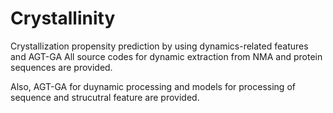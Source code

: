 # Crystallinity
Crystallization propensity prediction by using dynamics-related features and AGT-GA 
All source codes for dynamic extraction from NMA and protein sequences are provided.

Also, AGT-GA for duynamic processing and models for processing of sequence and strucutral feature are provided.
